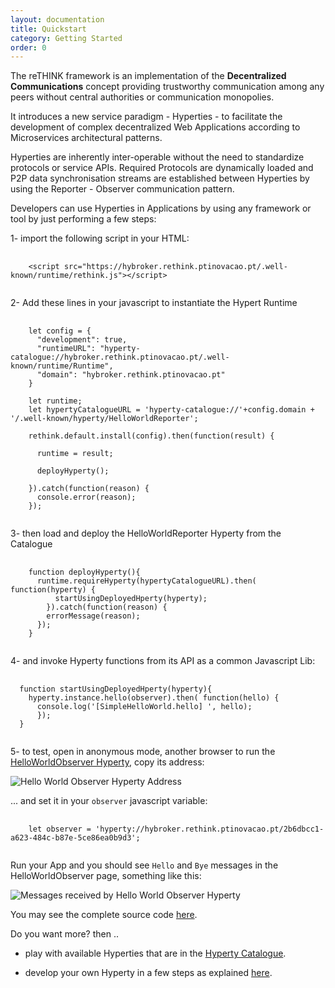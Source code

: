 ```yaml
---
layout: documentation
title: Quickstart
category: Getting Started
order: 0
---
```


The reTHINK framework is an implementation of the
**Decentralized Communications** concept providing trustworthy communication among any peers without central authorities or communication monopolies.

It introduces a new service paradigm - Hyperties - to facilitate the development of complex decentralized Web Applications according to Microservices architectural patterns.

Hyperties are inherently inter-operable without the need to standardize protocols or service APIs.
Required Protocols are dynamically loaded and P2P data synchronisation streams are established between Hyperties by using the Reporter - Observer communication pattern.

Developers can use Hyperties in Applications by using any framework or tool by just performing a few steps:

1- import the following script in your HTML:

<pre class="line-numbers">
  <code class="language-markup">
    &lt;script src="https://hybroker.rethink.ptinovacao.pt/.well-known/runtime/rethink.js">&lt;/script>
  </code>
</pre>

2- Add these lines in your javascript to instantiate the Hypert Runtime

<pre class="line-numbers">
  <code class="language-javascript">
    let config = {
      "development": true,
      "runtimeURL": "hyperty-catalogue://hybroker.rethink.ptinovacao.pt/.well-known/runtime/Runtime",
      "domain": "hybroker.rethink.ptinovacao.pt"
    }

    let runtime;
    let hypertyCatalogueURL = 'hyperty-catalogue://'+config.domain + '/.well-known/hyperty/HelloWorldReporter';

    rethink.default.install(config).then(function(result) {

      runtime = result;

      deployHyperty();

    }).catch(function(reason) {
      console.error(reason);
    });
  </code>
</pre>

3- then load and deploy the HelloWorldReporter Hyperty from the Catalogue

<pre class="line-numbers">
  <code class="language-javascript">
    function deployHyperty(){
      runtime.requireHyperty(hypertyCatalogueURL).then( function(hyperty) {
          startUsingDeployedHperty(hyperty);
        }).catch(function(reason) {
        errorMessage(reason);
      });
    }
  </code>
</pre>

4- and invoke Hyperty functions from its API as a common Javascript Lib:

<pre class="line-numbers">
  <code class="language-javascript">
  function startUsingDeployedHperty(hyperty){
    hyperty.instance.hello(observer).then( function(hello) {
      console.log('[SimpleHelloWorld.hello] ', hello);
      });
  }
  </code>
</pre>

5- to test, open in anonymous mode, another browser to run the [HelloWorldObserver Hyperty](https://rethink-project.github.io/dev-hyperty/demos/hello-world-observer/), copy its address:

![Hello World Observer Hyperty Address](../../img/tutorials/helloWorldDemo1.png)

... and set it in your `observer` javascript variable:

<pre class="line-numbers">
  <code class="language-javascript">
    let observer = 'hyperty://hybroker.rethink.ptinovacao.pt/2b6dbcc1-a623-484c-b87e-5ce86ea0b9d3';
  </code>
</pre>

Run your App and you should see `Hello` and `Bye` messages in the HelloWorldObserver page, something like this:

![Messages received by Hello World Observer Hyperty ](../../img/tutorials/helloWorldDemo2.png)

You may see the complete source code [here](https://github.com/reTHINK-project/dev-hyperty/tree/master/docs/demos/hello-world-reporter).

Do you want more? then ..

* play with available Hyperties that are in the [Hyperty Catalogue](../../../dev-hyperty).

* develop your own Hyperty in a few steps as explained [here](../development-of-hyperties).
